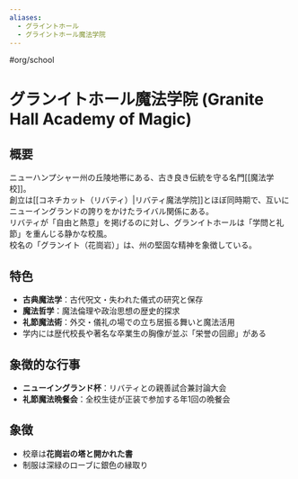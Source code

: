 ```yaml
---
aliases:
  - グライントホール
  - グライントホール魔法学院
---
```


#org/school 
# グランイトホール魔法学院 (Granite Hall Academy of Magic)

## 概要
ニューハンプシャー州の丘陵地帯にある、古き良き伝統を守る名門[[魔法学校]]。  
創立は[[コネチカット（リバティ）|リバティ魔法学院]]とほぼ同時期で、互いにニューイングランドの誇りをかけたライバル関係にある。  
リバティが「自由と熱意」を掲げるのに対し、グランイトホールは「学問と礼節」を重んじる静かな校風。  
校名の「グランイト（花崗岩）」は、州の堅固な精神を象徴している。

## 特色
- **古典魔法学**：古代呪文・失われた儀式の研究と保存  
- **魔法哲学**：魔法倫理や政治思想の歴史的探求  
- **礼節魔法術**：外交・儀礼の場での立ち居振る舞いと魔法活用  
- 学内には歴代校長や著名な卒業生の胸像が並ぶ「栄誉の回廊」がある

## 象徴的な行事
- **ニューイングランド杯**：リバティとの親善試合兼討論大会  
- **礼節魔法晩餐会**：全校生徒が正装で参加する年1回の晩餐会

## 象徴
- 校章は**花崗岩の塔と開かれた書**
- 制服は深緑のローブに銀色の縁取り